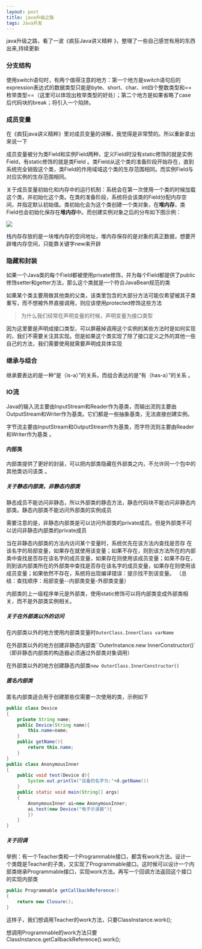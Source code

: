 ```yaml
---
layout: post
title: java升级之路
tags: Java开发
---
```



java升级之路，看了一波《疯狂Java讲义精粹 》，整理了一些自己感觉有用的东西出来,持续更新



### 分支结构

使用switch语句时，有两个值得注意的地方：第一个地方是switch语句后的expression表达式的数据类型只能是byte、short、char、int四个整数类型和==枚举类型==（这里可以体现出枚举类型的好处）；第二个地方是如果省略了case后代码块的break；将引入一个陷阱。 



### 成员变量

在《疯狂java讲义精粹》里对成员变量的讲解，我觉得是非常赞的。所以重新拿出来说一下

成员变量被分为类Field和实例Field两种，定义Field时没有static修饰的就是实例Field，有static修饰的就是类Field 。类Field从这个类的准备阶段开始存在，直到系统完全销毁这个类，类Field的作用域域这个类的生存范围相同。而实例Field与对应实例的生存范围相同。

关于成员变量初始化和内存中的运行机制：系统会在第一次使用一个类的时候加载这个类，并初始化这个类。在类的准备阶段，系统将会该类的Field分配内存空间，并指定默认初始值。类初始化会为这个类创建一个类对象，在**堆内存**，类Field也会初始化保存在**堆内存**中。而创建实例对象之后的分布如下图示例：

![]({{site.baseurl}}\public\img\post\java01.jpg)

栈内存存放的是一块堆内存的空间地址，堆内存保存的是对象的真正数据，想要开辟堆内存空间，只能靠关键字new来开辟

### 隐藏和封装

如果一个Java类的每个Field都被使用private修饰，并为每个Field都提供了public修饰setter和getter方法，那么这个类就是一个符合JavaBean规范的类 

如果某个类主要用做其他类的父类，该类里包含的大部分方法可能仅希望被其子类重写，而不想被外界直接调用，则应该使用protected修饰这些方法 

> 为什么我们经常在声明变量的时候，声明变量为接口类型

因为这里要是声明成接口类型，可以屏蔽掉调用这个实例的某些方法时是如何实现的，我们不需要关注其实现。但是如果这个类实现了除了接口定义之外的其他一些自己的方法，我们需要使用就需要声明成具体实现

### 继承与组合

继承要表达的是一种“是（is-a）”的关系，而组合表达的是“有（has-a）”的关系 。

### IO流

Java的输入流主要由InputStream和Reader作为基类，而输出流则主要由OutputStream和Writer作为基类。它们都是一些抽象基类，无法直接创建实例。 

字节流主要由InputStream和OutputStream作为基类，而字符流则主要由Reader和Writer作为基类 。

#### 内部类

内部类提供了更好的封装，可以把内部类隐藏在外部类之内，不允许同一个包中的其他类访问该类 。

##### 关于静态内部类，非静态内部类

静态成员不能访问非静态，所以外部类的静态方法，静态代码块不能访问非静态内部类。静态内部类不能访问外部类的实例成员

需要注意的是，非静态内部类是可以访问外部类的private成员。但是外部类不可以访问非静态内部类的private成员

当在非静态内部类的方法内访问某个变量时，系统优先在该方法内查找是否存 在该名字的局部变量，如果存在就使用该变量；如果不存在，则到该方法所在的内部类中查找是否存在该名字的成员变量，如果存在则使用该成员变量；如果不存在，则到该内部类所在的外部类中查找是否存在该名字的成员变量，如果存在则使用该成员变量；如果依然不存在，系统将出现编译错误：提示找不到该变量。 （总结：查找顺序：局部变量--内部类变量-外部类变量）

内部类的上一级程序单元是外部类，使用static修饰可以将内部类变成外部类相关，而不是外部类实例相关。 

##### 关于在外部类以外的访问

在内部类以外的地方使用内部类变量时`OuterClass.InnerClass varName`

在外部类以外的地方创建非静态内部类``OuterInstance.new InnerConstructor()`（即非静态内部类的构造器必须通过外部类对象调用）

在外部类以外的地方创建静态内部类`new OuterClass.InnerConstructor()`

##### 匿名内部类

匿名内部类适合用于创建那些仅需要一次使用的类，示例如下

```java
public class Device
{
    private String name;
    public Device(String name){
        this.name=name;
    }
    public getName(){
        return this.name;
    }
}
public class AnonymousInner
{
    public void test(Device d){
        System.out.println("设备的名字为:"+d.getName())
    }
    public static void main(String[] args)
    {
        AnonymousInner ai=new AnonymousInner;
        ai.test(new Device("电子示波器"){
        })
    }
}
```

##### 关于回调

举例：有一个Teacher类和一个Programmable接口，都含有work方法。设计一个类既是Teacher的子类，又实现了Programmable接口。这时候可以设计一个内部类继承Programmable接口，实现work方法。再写一个回调方法返回这个接口的实现内部类

```java
public Programmable getCallbackReference()
{
    return new Closure();
}
```

这样子，我们想调用Teacher的work方法，只要ClassInstance.work();

想调用Programmable的work方法只要ClassInstance.getCallbackReference().work();

